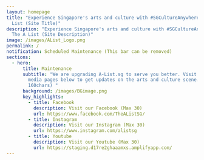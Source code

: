```yaml
---
layout: homepage
title: "Experience Singapore's arts and culture with #SGCultureAnywhere | The A
  List (Site Title)"
description: "Experience Singapore's arts and culture with #SGCultureAnywhere |
  The A List (Site Description)"
image: /images/AList_Logo.png
permalink: /
notification: Scheduled Maintenance (This bar can be removed)
sections:
  - hero:
      title: Maintenance
      subtitle: "We are upgrading A-List.sg to serve you better. Visit our social
        media pages below to get updates on the arts and culture scene. (Max:
        160chars) "
      background: /images/BGimage.png
      key_highlights:
        - title: Facebook
          description: Visit our Facebook (Max 30)
          url: https://www.facebook.com/TheAListSG/
        - title: Instagram
          description: Visit our Instagram (Max 30)
          url: https://www.instagram.com/alistsg
        - title: Youtube
          description: Visit our Youtube (Max 30)
          url: https://staging.d17re2ghaaamxs.amplifyapp.com/
---
```


